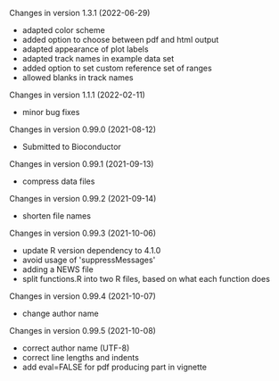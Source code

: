 Changes in version 1.3.1 (2022-06-29)
+ adapted color scheme
+ added option to choose between pdf and html output
+ adapted appearance of plot labels
+ adapted track names in example data set
+ added option to set custom reference set of ranges
+ allowed blanks in track names

Changes in version 1.1.1 (2022-02-11)
+ minor bug fixes

Changes in version 0.99.0 (2021-08-12)
+ Submitted to Bioconductor

Changes in version 0.99.1 (2021-09-13)
+ compress data files

Changes in version 0.99.2 (2021-09-14)
+  shorten file names

Changes in version 0.99.3 (2021-10-06)
+   update R version dependency to 4.1.0
+   avoid usage of 'suppressMessages'
+   adding a NEWS file
+   split functions.R into two R files, based on what each function does

Changes in version 0.99.4 (2021-10-07)
+   change author name

Changes in version 0.99.5 (2021-10-08)
+   correct author name (UTF-8)
+   correct line lengths and indents
+   add eval=FALSE for pdf producing part in vignette

